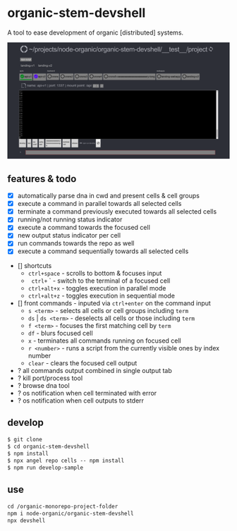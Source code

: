 # organic-stem-devshell

A tool to ease development of organic [distributed] systems.

![Screenshot](/screenshot.png?raw=true "organic-devshell")

## features & todo

- [x] automatically parse dna in cwd and present cells & cell groups
- [x] execute a command in parallel towards all selected cells
- [x] terminate a command previously executed towards all selected cells
- [x] running/not running status indicator
- [x] execute a command towards the focused cell
- [x] new output status indicator per cell
- [x] run commands towards the repo as well
- [x] execute a command sequentially towards all selected cells
- [] shortcuts
  * `ctrl+space` - scrolls to bottom & focuses input
  * ` ctrl+` ` - switch to the terminal of a focused cell
  * `ctrl+alt+x` - toggles execution in parallel mode
  * `ctrl+alt+z` - toggles execution in sequential mode 
- [] front commands - inputed via `ctrl+enter` on the command input
  * `s <term>` - selects all cells or cell groups including `term`
  * `ds` | `ds <term>` - deselects all cells or those including `term`
  * `f <term>` - focuses the first matching cell by `term`
  * `df` - blurs focused cell
  * `x` - terminates all commands running on focused cell
  * `r <number>` - runs a script from the currently visible ones by index number
  * `clear` - clears the focused cell output
- ? all commands output combined in single output tab
- ? kill port/process tool
- ? browse dna tool
- ? os notification when cell terminated with error
- ? os notification when cell outputs to stderr

## develop

```
$ git clone 
$ cd organic-stem-devshell
$ npm install
$ npx angel repo cells -- npm install
$ npm run develop-sample
```

## use

```
cd /organic-monorepo-project-folder
npm i node-organic/organic-stem-devshell
npx devshell
```
